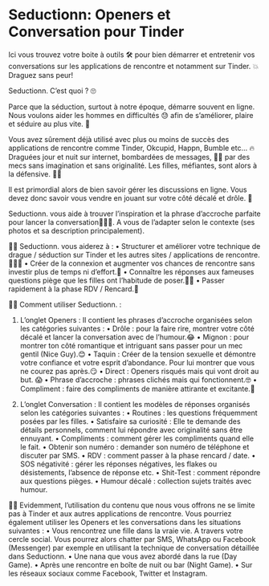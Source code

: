# Seductionn: Openers et Conversation pour Tinder 
Ici vous trouvez votre boite à outils 🛠 pour bien démarrer et entretenir vos conversations sur les applications de rencontre et notamment sur Tinder. 💥 Draguez sans peur!

Seductionn. C’est quoi ? 🙄 

Parce que la séduction, surtout à notre époque, démarre souvent en ligne. Nous voulons aider les hommes en difficultés 😓 afin de s’améliorer, plaire et séduire au plus vite. 💑

Vous avez sûrement déjà utilisé avec plus ou moins de succès des applications de rencontre comme Tinder, Okcupid, Happn, Bumble etc… 🔥
Draguées jour et nuit sur internet, bombardées de messages, 🤦‍♀️ par des mecs sans imagination et sans originalité. Les filles, méfiantes, sont alors à la défensive. 👮‍♀️

Il est primordial alors de bien savoir gérer les discussions en ligne. Vous devez donc savoir vous vendre en jouant sur votre côté décalé et drôle. 👦

Seductionn. vous aide à trouver l’inspiration et la phrase d’accroche parfaite pour lancer la conversation🙋🏼‍♂️. A vous de l’adapter selon le contexte (ses photos et sa description principalement).

👍🏼 Seductionn. vous aiderez à : 
• Structurer et améliorer votre technique de drague / séduction sur Tinder et les autres sites / applications de rencontre.👨🏻‍💻
• Créer de la connexion et augmenter vos chances de rencontre sans investir plus de temps ni d’effort.👫
• Connaître les réponses aux fameuses questions piège que les filles ont l’habitude de poser.🧙‍♀️ 
• Passer rapidement à la phase RDV / Rencard.💏 

👍🏼 Comment utiliser Seductionn. :
1.	L’onglet Openers : Il contient les phrases d’accroche organisées selon les catégories suivantes :
• Drôle : pour la faire rire, montrer votre côté décalé et lancer la conversation avec de l’humour.😂
• Mignon : pour montrer ton côté romantique et intriguant sans passer pour un mec gentil (Nice Guy).😊
• Taquin : Créer de la tension sexuelle et démontre votre confiance et votre esprit d’abondance. Pour lui montrer que vous ne courez pas après.😏
• Direct : Openers risqués mais qui vont droit au but. 😱
• Phrase d’accroche : phrases clichés mais qui fonctionnent.🤓
• Compliment : faire des compliments de manière attirante et excitante.🧐

2.	L’onglet Conversation : Il contient les modèles de réponses organisés selon les catégories suivantes :
• Routines : les questions fréquemment posées par les filles.
• Satisfaire sa curiosité : Elle te demande des détails personnels, comment lui répondre avec originalité sans être ennuyant.
• Compliments : comment gérer les compliments quand elle le fait.
• Obtenir son numéro : demander son numéro de téléphone et discuter par SMS.
• RDV : comment passer à la phase rencard / date.
• SOS négativité : gérer les réponses négatives, les flakes ou désistements, l’absence de réponse etc.
• Shit-Test : comment répondre aux questions pièges.
• Humour décalé : collection sujets traités avec humour.

👍🏼 Evidemment, l’utilisation du contenu que nous vous offrons ne se limite pas à Tinder et aux autres applications de rencontre. Vous pourriez également utiliser les Openers et les conversations dans les situations suivantes :
• Vous rencontrez une fille dans la vraie vie. A travers votre cercle social. Vous pourrez alors chatter par SMS, WhatsApp ou Facebook (Messenger) par exemple en utilisant la technique de conversation détaillée dans Seductionn.
• Une nana que vous avez abordé dans la rue (Day Game).
• Après une rencontre en boîte de nuit ou bar (Night Game).
• Sur les réseaux sociaux comme Facebook, Twitter et Instagram.


